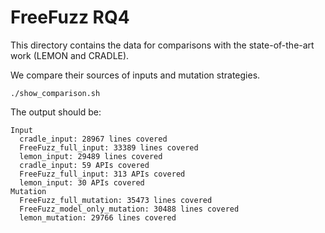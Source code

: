 # FreeFuzz RQ4

This directory contains the data for comparisons with the state-of-the-art work (LEMON and CRADLE).

We compare their sources of inputs and mutation strategies.

```
./show_comparison.sh
```

The output should be:

```
Input
  cradle_input: 28967 lines covered
  FreeFuzz_full_input: 33389 lines covered
  lemon_input: 29489 lines covered
  cradle_input: 59 APIs covered
  FreeFuzz_full_input: 313 APIs covered
  lemon_input: 30 APIs covered
Mutation
  FreeFuzz_full_mutation: 35473 lines covered
  FreeFuzz_model_only_mutation: 30488 lines covered
  lemon_mutation: 29766 lines covered
```
